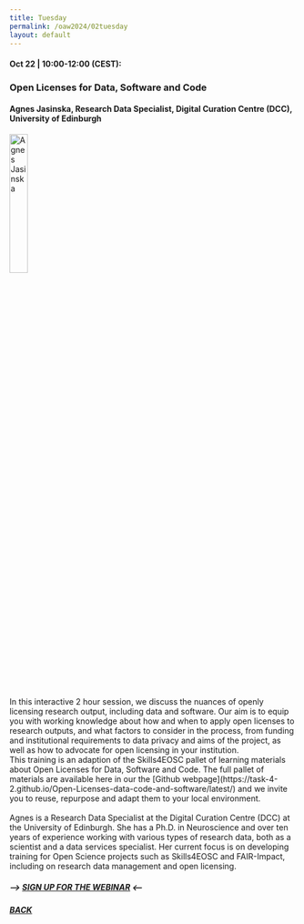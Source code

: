 ```yaml
---
title: Tuesday
permalink: /oaw2024/02tuesday
layout: default
---
```


#### Oct 22 | 10:00-12:00 (CEST):

### Open Licenses for Data, Software and Code

#### Agnes Jasinska, Research Data Specialist, Digital Curation Centre (DCC), University of Edinburgh

<img src="/oaw2024/images/agja.jpg" alt="Agnes Jasinska" style="height: 25%; width:25%;"/>

<p>In this interactive 2 hour session, we discuss the nuances of openly licensing research output, including data and software. Our aim is to equip you with working knowledge about how and when to apply open licenses to research outputs, and what factors to consider in the process, from funding and institutional requirements to data privacy and aims of the project, as well as how to advocate for open licensing in your institution.<br> 
This training is an adaption of the Skills4EOSC pallet of learning materials about Open Licenses for Data, Software and Code. The full pallet of materials are available here in our the [Github webpage](https://task-4-2.github.io/Open-Licenses-data-code-and-software/latest/) and we invite you to reuse, repurpose and adapt them to your local environment. <br><br>
Agnes is a Research Data Specialist at the Digital Curation Centre (DCC) at the University of Edinburgh. She has a Ph.D. in Neuroscience and over ten years of experience working with various types of research data, both as a scientist and a data services specialist. Her current focus is on developing training for Open Science projects such as Skills4EOSC and FAIR-Impact, including on research data management and open licensing.</p>

##### --> [SIGN UP FOR THE WEBINAR](https://docs.google.com/forms/d/e/1FAIpQLSd1RALcLRO2hHmQ2f1gL9SifTxv5BNK5D7E5na5nu3UyA8Xlg/viewform?usp=sf_link) <--

##### [BACK](https://openaccess.dk/oaw2024#programme-of-the-danish-open-access-week-2024)



